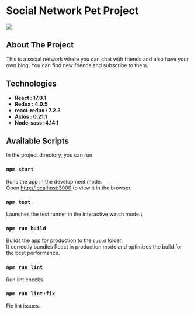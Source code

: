 # Social Network Pet Project

![](gif/K8J37EFOSY.gif)

## About The Project

This is a social network where you can chat with friends and also have your own blog. You can find new friends and subscribe to them.

## Technologies
* **React : 17.0.1**
* **Redux : 4.0.5**
* **react-redux : 7.2.3**
* **Axios : 0.21.1**
* **Node-sass: 4.14.1**

## Available Scripts

In the project directory, you can run:

### `npm start`

Runs the app in the development mode.\
Open [http://localhost:3000](http://localhost:3000) to view it in the browser.

### `npm test`

Launches the test runner in the interactive watch mode.\

### `npm run build`

Builds the app for production to the `build` folder.\
It correctly bundles React in production mode and optimizes the build for the best performance.


### `npm run lint `

Run lint checks.

### `npm run lint:fix`

Fix lint issues.




